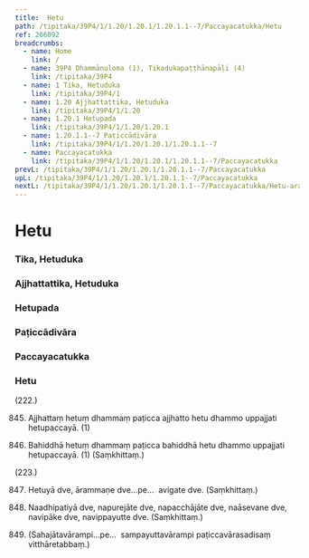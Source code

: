 ```yaml
---
title:  Hetu
path: /tipitaka/39P4/1/1.20/1.20.1/1.20.1.1--7/Paccayacatukka/Hetu
ref: 266092
breadcrumbs:
  - name: Home
    link: /
  - name: 39P4 Dhammānuloma (1), Tikadukapaṭṭhānapāḷi (4)
    link: /tipitaka/39P4
  - name: 1 Tika, Hetuduka
    link: /tipitaka/39P4/1
  - name: 1.20 Ajjhattattika, Hetuduka
    link: /tipitaka/39P4/1/1.20
  - name: 1.20.1 Hetupada
    link: /tipitaka/39P4/1/1.20/1.20.1
  - name: 1.20.1.1--7 Paṭiccādivāra
    link: /tipitaka/39P4/1/1.20/1.20.1/1.20.1.1--7
  - name: Paccayacatukka
    link: /tipitaka/39P4/1/1.20/1.20.1/1.20.1.1--7/Paccayacatukka
prevL: /tipitaka/39P4/1/1.20/1.20.1/1.20.1.1--7/Paccayacatukka
upL: /tipitaka/39P4/1/1.20/1.20.1/1.20.1.1--7/Paccayacatukka
nextL: /tipitaka/39P4/1/1.20/1.20.1/1.20.1.1--7/Paccayacatukka/Hetu-arammanadi
---
```


# Hetu

### Tika, Hetuduka

### Ajjhattattika, Hetuduka

### Hetupada

### Paṭiccādivāra

### Paccayacatukka

### Hetu

(222.)

845. Ajjhattaṃ hetuṃ dhammaṃ paṭicca ajjhatto hetu dhammo uppajjati hetupaccayā. (1)

846. Bahiddhā hetuṃ dhammaṃ paṭicca bahiddhā hetu dhammo uppajjati hetupaccayā. (1) (Saṃkhittaṃ.)

(223.)

847. Hetuyā dve, ārammaṇe dve…pe…  avigate dve. (Saṃkhittaṃ.)

848. Naadhipatiyā dve, napurejāte dve, napacchājāte dve, naāsevane dve, navipāke dve, navippayutte dve. (Saṃkhittaṃ.)

849. (Sahajātavārampi…pe…  sampayuttavārampi paṭiccavārasadisaṃ vitthāretabbaṃ.)


